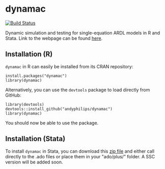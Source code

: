 # dynamac
[![Build Status](https://travis-ci.com/andyphilips/dynamac.svg?branch=master)](https://travis-ci.com/andyphilips/dynamac)

Dynamic simulation and testing for single-equation ARDL models in R and Stata. Link to the webpage can be found [here](https://andyphilips.github.io/dynamac/).

## Installation (R)
`dynamac` in R can easily be installed from its CRAN repository:
```
install.packages("dynamac")
library(dynamac)
```

Alternatively, you can use the `devtools` package to load directly from GitHub:
```
library(devtools)
devtools::install_github("andyphilips/dynamac")
library(dynamac)
```
You should now be able to use the package.

## Installation (Stata)
To install `dynamac` in Stata, you can download this [zip file](https://andyphilips.github.io/dynamac/Stata/dynamac.zip) and either call directly to the .ado files or place them in your "ado/plus/" folder. A SSC version will be added soon.
